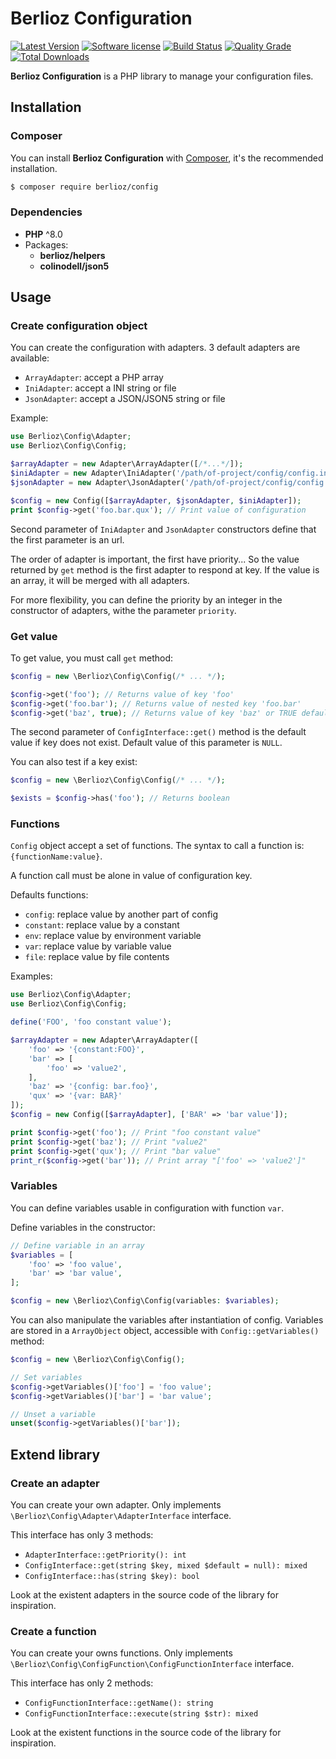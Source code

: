 # Berlioz Configuration

[![Latest Version](https://img.shields.io/packagist/v/berlioz/config.svg?style=flat-square)](https://github.com/BerliozFramework/Config/releases)
[![Software license](https://img.shields.io/github/license/BerliozFramework/Config.svg?style=flat-square)](https://github.com/BerliozFramework/Config/blob/2.x/LICENSE)
[![Build Status](https://img.shields.io/github/actions/workflow/status/BerliozFramework/Config/tests.yml?branch=2.x&style=flat-square)](https://github.com/BerliozFramework/Config/actions/workflows/tests.yml?query=branch%3A2.x)
[![Quality Grade](https://img.shields.io/codacy/grade/f290647a1f5143ec8299ecea9b83d6b1/2.x.svg?style=flat-square)](https://www.codacy.com/gh/BerliozFramework/Config)
[![Total Downloads](https://img.shields.io/packagist/dt/berlioz/config.svg?style=flat-square)](https://packagist.org/packages/berlioz/config)

**Berlioz Configuration** is a PHP library to manage your configuration files.

## Installation

### Composer

You can install **Berlioz Configuration** with [Composer](https://getcomposer.org/), it's the recommended installation.

```bash
$ composer require berlioz/config
```

### Dependencies

* **PHP** ^8.0
* Packages:
    * **berlioz/helpers**
    * **colinodell/json5**

## Usage

### Create configuration object

You can create the configuration with adapters. 3 default adapters are available:

- `ArrayAdapter`: accept a PHP array
- `IniAdapter`: accept a INI string or file
- `JsonAdapter`: accept a JSON/JSON5 string or file

Example:

```php
use Berlioz\Config\Adapter;
use Berlioz\Config\Config;

$arrayAdapter = new Adapter\ArrayAdapter([/*...*/]);
$iniAdapter = new Adapter\IniAdapter('/path/of-project/config/config.ini', true);
$jsonAdapter = new Adapter\JsonAdapter('/path/of-project/config/config.json', true);

$config = new Config([$arrayAdapter, $jsonAdapter, $iniAdapter]);
print $config->get('foo.bar.qux'); // Print value of configuration
```

Second parameter of `IniAdapter` and `JsonAdapter` constructors define that the first parameter is an url.

The order of adapter is important, the first have priority... So the value returned by `get` method is the first adapter
to respond at key. If the value is an array, it will be merged with all adapters.

For more flexibility, you can define the priority by an integer in the constructor of adapters, withe the
parameter `priority`.

### Get value

To get value, you must call `get` method:

```php
$config = new \Berlioz\Config\Config(/* ... */);

$config->get('foo'); // Returns value of key 'foo'
$config->get('foo.bar'); // Returns value of nested key 'foo.bar'
$config->get('baz', true); // Returns value of key 'baz' or TRUE default value if key does not exist
```

The second parameter of `ConfigInterface::get()` method is the default value if key does not exist. Default value of
this parameter is `NULL`.

You can also test if a key exist:

```php
$config = new \Berlioz\Config\Config(/* ... */);

$exists = $config->has('foo'); // Returns boolean
```

### Functions

`Config` object accept a set of functions. The syntax to call a function is: `{functionName:value}`.

A function call must be alone in value of configuration key.

Defaults functions:

- `config`: replace value by another part of config
- `constant`: replace value by a constant
- `env`: replace value by environment variable
- `var`: replace value by variable value
- `file`: replace value by file contents

Examples:

```php
use Berlioz\Config\Adapter;
use Berlioz\Config\Config;

define('FOO', 'foo constant value');

$arrayAdapter = new Adapter\ArrayAdapter([
    'foo' => '{constant:FOO}',
    'bar' => [
        'foo' => 'value2',
    ],
    'baz' => '{config: bar.foo}',
    'qux' => '{var: BAR}'
]);
$config = new Config([$arrayAdapter], ['BAR' => 'bar value']);

print $config->get('foo'); // Print "foo constant value"
print $config->get('baz'); // Print "value2"
print $config->get('qux'); // Print "bar value"
print_r($config->get('bar')); // Print array "['foo' => 'value2']"
```

### Variables

You can define variables usable in configuration with function `var`.

Define variables in the constructor:

```php
// Define variable in an array
$variables = [
    'foo' => 'foo value',
    'bar' => 'bar value',
];

$config = new \Berlioz\Config\Config(variables: $variables);
```

You can also manipulate the variables after instantiation of config. Variables are stored in a `ArrayObject` object,
accessible with `Config::getVariables()` method:

```php
$config = new \Berlioz\Config\Config();

// Set variables
$config->getVariables()['foo'] = 'foo value';
$config->getVariables()['bar'] = 'bar value';

// Unset a variable
unset($config->getVariables()['bar']);
```

## Extend library

### Create an adapter

You can create your own adapter. Only implements `\Berlioz\Config\Adapter\AdapterInterface` interface.

This interface has only 3 methods:

- `AdapterInterface::getPriority(): int`
- `ConfigInterface::get(string $key, mixed $default = null): mixed`
- `ConfigInterface::has(string $key): bool`

Look at the existent adapters in the source code of the library for inspiration.

### Create a function

You can create your owns functions. Only implements `\Berlioz\Config\ConfigFunction\ConfigFunctionInterface` interface.

This interface has only 2 methods:

- `ConfigFunctionInterface::getName(): string`
- `ConfigFunctionInterface::execute(string $str): mixed`

Look at the existent functions in the source code of the library for inspiration.